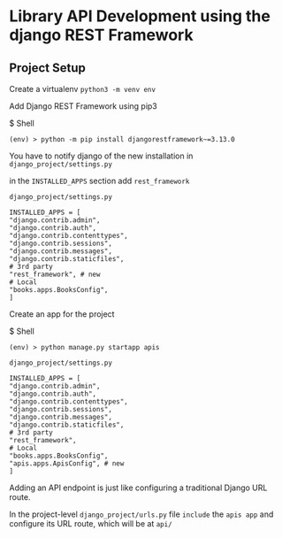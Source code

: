 # Library API Development using the django REST Framework

## Project Setup

Create a virtualenv `python3 -m venv env`

Add Django REST Framework using pip3

$ Shell
```
(env) > python -m pip install djangorestframework~=3.13.0
```

You have to notify django of the new installation in `django_project/settings.py`

in the `INSTALLED_APPS` section add `rest_framework`

`django_project/settings.py`
```
INSTALLED_APPS = [
"django.contrib.admin",
"django.contrib.auth",
"django.contrib.contenttypes",
"django.contrib.sessions",
"django.contrib.messages",
"django.contrib.staticfiles",
# 3rd party
"rest_framework", # new
# Local
"books.apps.BooksConfig",
]
```

Create an app for the project

$ Shell
```
(env) > python manage.py startapp apis
```

`django_project/settings.py`
```
INSTALLED_APPS = [
"django.contrib.admin",
"django.contrib.auth",
"django.contrib.contenttypes",
"django.contrib.sessions",
"django.contrib.messages",
"django.contrib.staticfiles",
# 3rd party
"rest_framework",
# Local
"books.apps.BooksConfig",
"apis.apps.ApisConfig", # new
]
```

Adding an API endpoint is just like configuring a traditional
Django URL route.

In the project-level `django_project/urls.py` file `include` the `apis app` and configure its URL route, which will be at `api/`

